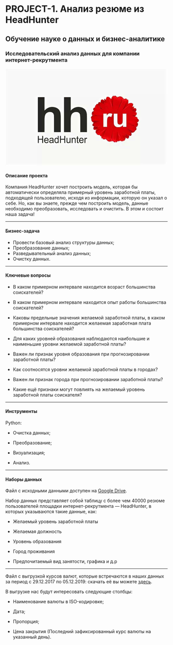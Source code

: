 # PROJECT-1. Анализ резюме из HeadHunter
## Обучение науке о данных и бизнес-аналитике
### Исследовательский анализ данных для компании интернет-рекрутмента

![image](https://raw.githubusercontent.com/AndreyRysistov/DatasetsForPandas/main/hh%20label.jpg)

#### Описание проекта
Компания HeadHunter хочет построить модель, которая бы автоматически определяла примерный уровень заработной платы, подходящей пользователю, исходя из информации, которую он указал о себе. Но, как вы знаете, прежде чем построить модель, данные необходимо преобразовать, исследовать и очистить. В этом и состоит наша задача!

---

#### Бизнес-задача
* Провести базовый анализ структуры данных;
* Преобразование данных;
* Разведывательный анализ данных;
* Очистку данных.

---

#### Ключевые вопросы
* В каком примерном интервале находится возраст большинства соискателей?

* В каком примерном интервале находится опыт работы большинства соискателей?

* Каковы предельные значения желаемой заработной платы, в каком примерном интервале находится желаемая заработная плата большинства соискателей?

* Для каких уровней образования наблюдаются наибольшие и наименьшие уровни желаемой заработной платы?

* Важен ли признак уровня образования при прогнозировании заработной платы?

* Как соотносятся уровни желаемой заработной платы в городах?

* Важен ли признак города при прогнозировании заработной платы?

* Какие ещё признаки могут повлиять на желаемый уровень заработной платы соискателя?

---

#### Инструменты
Python:

* Очистка данных;

* Преобразование;

* Визуализация;

* Анализ.

---

#### Наборы данных
Файл с исходными данными доступен на [Google Drive](https://drive.google.com/file/d/16RlT2bxf0qk6YLSlCrCdudVQjFGm-xFt/view?usp=drive_link).

Набор данных представляет собой таблицу с более чем 40000 резюме пользователей площадки интернет-рекрутмента — HeadHunter, в которых указываются такие данные, как:

  * Желаемый уровень заработной платы

  * Желаемая должность

  * Уровень образования

  * Город проживания

  * Предпочитаемый вид занятости, графика и д.р
  
---  

Файл с выгрузкой курсов валют, которые встречаются в наших данных за период с 29.12.2017 по 05.12.2019: скачать её вы можете [здесь](https://drive.google.com/file/d/1yQoLGuUndfPLsHn6boq0waCZtwe4Fh90/view?usp=drive_link).

В выгрузке нас будут интересовать следующие столбцы:

 * Наименование валюты в ISO-кодировке;

 * Дата;

 * Пропорция;

 * Цена закрытия (Последний зафиксированный курс валюты на указанный день).